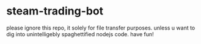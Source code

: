 # steam-trading-bot

please ignore this repo, it solely for file transfer purposes.
unless u want to dig into unintelligebly spaghettified nodejs code.
have fun!
